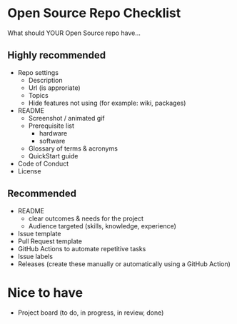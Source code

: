 # Open Source Repo Checklist

What should YOUR Open Source repo have...

## Highly recommended

- Repo settings
  - Description
  - Url (is approriate)
  - Topics
  - Hide features not using (for example: wiki, packages)
- README
  - Screenshot / animated gif
  - Prerequisite list
    - hardware
    - software
  - Glossary of terms & acronyms
  - QuickStart guide
- Code of Conduct
- License

## Recommended

- README
  - clear outcomes & needs for the project
  - Audience targeted (skills, knowledge, experience)
- Issue template
- Pull Request template
- GitHub Actions to automate repetitive tasks
- Issue labels
- Releases (create these manually or automatically using a GitHub Action)

# Nice to have

- Project board (to do, in progress, in review, done)

